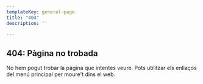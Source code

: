 ```yaml
---
templateKey: general-page
title: "404"
description: ''

---
```

## 404: Pàgina no trobada

No hem pogut trobar la pàgina que intentes veure. Pots utilitzar els
enllaços del menú principal per moure't dins el web.

